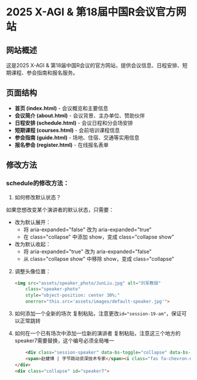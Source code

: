 # 2025 X-AGI & 第18届中国R会议官方网站

## 网站概述

这是2025 X-AGI & 第18届中国R会议的官方网站，提供会议信息、日程安排、短期课程、参会指南和报名服务。

## 页面结构

- **首页 (index.html)** - 会议概览和主要信息
- **会议简介 (about.html)** - 会议背景、主办单位、赞助伙伴
- **日程安排 (schedule.html)** - 会议日程和分会场安排
- **短期课程 (courses.html)** - 会前培训课程信息
- **参会指南 (guide.html)** - 场地、住宿、交通等实用信息
- **报名参会 (register.html)** - 在线报名表单


## 修改方法

### schedule的修改方法：

1. 如何修改默认状态？

如果您想改变某个演讲者的默认状态，只需要：
+ 改为默认展开：
    + 将 aria-expanded="false" 改为 aria-expanded="true"
    + 在 class="collapse" 中添加 show，变成 class="collapse show"
+ 改为默认收起：
    + 将 aria-expanded="true" 改为 aria-expanded="false"
    + 从 class="collapse show" 中移除 show，变成 class="collapse"

2. 调整头像位置：
    ```html
    <img src="assets/speaker_photo/JunLiu.jpg" alt="刘军教授" 
        class="speaker-photo" 
        style="object-position: center 30%;"
        onerror="this.src='assets/images/default-speaker.jpg'">
    ```


3.  如何添加一个全新的场次
    复制粘贴，注意更改`id="session-19-am"`，保证可以正常跳转
4.  如何在一个已有场次中添加一位新的演讲者
    复制粘贴，注意这三个地方的speaker7需要替换，这个编号必须全局唯一
    ```html
        <div class="session-speaker" data-bs-toggle="collapse" data-bs-target="#speaker7" aria-expanded="false" aria-controls="speaker7">
        <span>赵健博 | 字节跳动资深技术专家</span><i class="fas fa-chevron-down expand-icon"></i>
    </div>
    <div class="collapse" id="speaker7">
    ```

